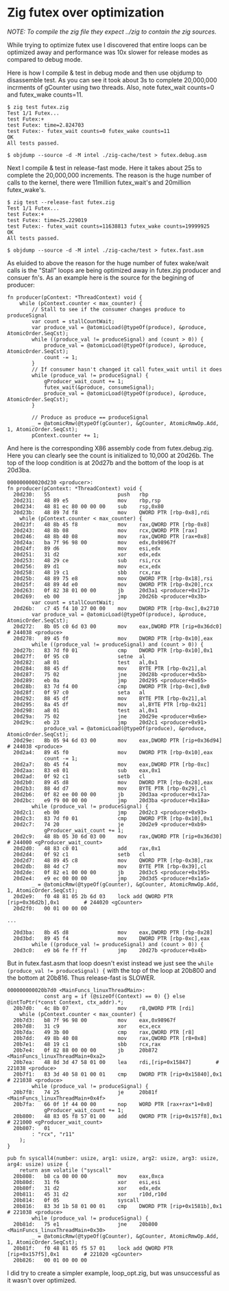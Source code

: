 # Zig futex over optimization

*NOTE: To compile the zig file they expect ../zig to contain the
zig sources.*

While trying to optimize futex use I discovered
that entire loops can be optimized away and performance
was 10x slower for release modes as compared to debug mode.

Here is how I compile & test in debug mode and then use objdump to disassemble test.
As you can see it took about 3s to complete 20,000,000 incrments of gCounter using two threads.
Also, note futex_wait counts=0 and futex_wake counts=11.
```
$ zig test futex.zig
Test 1/1 Futex...
test Futex:+
test Futex: time=2.824703
test Futex:- futex_wait counts=0 futex_wake counts=11
OK
All tests passed.

$ objdump --source -d -M intel ./zig-cache/test > futex.debug.asm
```

Next I compile & test in release-fast mode. Here it takes about 25s to complete the 20,000,000 increments.
The reason is the huge number of calls to the kernel, there were 11million futex_wait's and 20million
futex_wake's.
```
$ zig test --release-fast futex.zig
Test 1/1 Futex...
test Futex:+
test Futex: time=25.229019
test Futex:- futex_wait counts=11638813 futex_wake counts=19999925
OK
All tests passed.

$ objdump --source -d -M intel ./zig-cache/test > futex.fast.asm
```

As eluided to above the reason for the huge number of futex wake/wait calls is the "Stall" loops are
being optimized away in futex.zig producer and consuer fn's.  As an example here is the
source for the begining of producer:
```
fn producer(pContext: *ThreadContext) void {
    while (pContext.counter < max_counter) {
        // Stall to see if the consumer changes produce to produceSignal
        var count = stallCountWait;
        var produce_val = @atomicLoad(@typeOf(produce), &produce, AtomicOrder.SeqCst);
        while ((produce_val != produceSignal) and (count > 0)) {
            produce_val = @atomicLoad(@typeOf(produce), &produce, AtomicOrder.SeqCst);
            count -= 1;
        }
        // If consumer hasn't changed it call futex_wait until it does
        while (produce_val != produceSignal) {
            gProducer_wait_count += 1;
            futex_wait(&produce, consumeSignal);
            produce_val = @atomicLoad(@typeOf(produce), &produce, AtomicOrder.SeqCst);
        }

        // Produce as produce == produceSignal
        _ = @atomicRmw(@typeOf(gCounter), &gCounter, AtomicRmwOp.Add, 1, AtomicOrder.SeqCst);
        pContext.counter += 1;
```

And here is the corresponding X86 assembly code from futex.debug.zig. Here you can
clearly see the count is initialized to 10,000 at 20d26b. The top of the loop condition
is at 20d27b and the bottom of the loop is at 20d3ba.
```
000000000020d230 <producer>:
fn producer(pContext: *ThreadContext) void {
  20d230:	55                   	push   rbp
  20d231:	48 89 e5             	mov    rbp,rsp
  20d234:	48 81 ec 80 00 00 00 	sub    rsp,0x80
  20d23b:	48 89 7d f8          	mov    QWORD PTR [rbp-0x8],rdi
    while (pContext.counter < max_counter) {
  20d23f:	48 8b 45 f8          	mov    rax,QWORD PTR [rbp-0x8]
  20d243:	48 8b 08             	mov    rcx,QWORD PTR [rax]
  20d246:	48 8b 40 08          	mov    rax,QWORD PTR [rax+0x8]
  20d24a:	ba 7f 96 98 00       	mov    edx,0x98967f
  20d24f:	89 d6                	mov    esi,edx
  20d251:	31 d2                	xor    edx,edx
  20d253:	48 29 ce             	sub    rsi,rcx
  20d256:	89 d1                	mov    ecx,edx
  20d258:	48 19 c1             	sbb    rcx,rax
  20d25b:	48 89 75 e8          	mov    QWORD PTR [rbp-0x18],rsi
  20d25f:	48 89 4d e0          	mov    QWORD PTR [rbp-0x20],rcx
  20d263:	0f 82 38 01 00 00    	jb     20d3a1 <producer+0x171>
  20d269:	eb 00                	jmp    20d26b <producer+0x3b>
        var count = stallCountWait;
  20d26b:	c7 45 f4 10 27 00 00 	mov    DWORD PTR [rbp-0xc],0x2710
        var produce_val = @atomicLoad(@typeOf(produce), &produce, AtomicOrder.SeqCst);
  20d272:	8b 05 c0 6d 03 00    	mov    eax,DWORD PTR [rip+0x36dc0]        # 244038 <produce>
  20d278:	89 45 f0             	mov    DWORD PTR [rbp-0x10],eax
        while ((produce_val != produceSignal) and (count > 0)) {
  20d27b:	83 7d f0 01          	cmp    DWORD PTR [rbp-0x10],0x1
  20d27f:	0f 95 c0             	setne  al
  20d282:	a8 01                	test   al,0x1
  20d284:	88 45 df             	mov    BYTE PTR [rbp-0x21],al
  20d287:	75 02                	jne    20d28b <producer+0x5b>
  20d289:	eb 0a                	jmp    20d295 <producer+0x65>
  20d28b:	83 7d f4 00          	cmp    DWORD PTR [rbp-0xc],0x0
  20d28f:	0f 97 c0             	seta   al
  20d292:	88 45 df             	mov    BYTE PTR [rbp-0x21],al
  20d295:	8a 45 df             	mov    al,BYTE PTR [rbp-0x21]
  20d298:	a8 01                	test   al,0x1
  20d29a:	75 02                	jne    20d29e <producer+0x6e>
  20d29c:	eb 23                	jmp    20d2c1 <producer+0x91>
            produce_val = @atomicLoad(@typeOf(produce), &produce, AtomicOrder.SeqCst);
  20d29e:	8b 05 94 6d 03 00    	mov    eax,DWORD PTR [rip+0x36d94]        # 244038 <produce>
  20d2a4:	89 45 f0             	mov    DWORD PTR [rbp-0x10],eax
            count -= 1;
  20d2a7:	8b 45 f4             	mov    eax,DWORD PTR [rbp-0xc]
  20d2aa:	83 e8 01             	sub    eax,0x1
  20d2ad:	0f 92 c1             	setb   cl
  20d2b0:	89 45 d8             	mov    DWORD PTR [rbp-0x28],eax
  20d2b3:	88 4d d7             	mov    BYTE PTR [rbp-0x29],cl
  20d2b6:	0f 82 ee 00 00 00    	jb     20d3aa <producer+0x17a>
  20d2bc:	e9 f9 00 00 00       	jmp    20d3ba <producer+0x18a>
        while (produce_val != produceSignal) {
  20d2c1:	eb 00                	jmp    20d2c3 <producer+0x93>
  20d2c3:	83 7d f0 01          	cmp    DWORD PTR [rbp-0x10],0x1
  20d2c7:	74 20                	je     20d2e9 <producer+0xb9>
            gProducer_wait_count += 1;
  20d2c9:	48 8b 05 30 6d 03 00 	mov    rax,QWORD PTR [rip+0x36d30]        # 244000 <gProducer_wait_count>
  20d2d0:	48 83 c0 01          	add    rax,0x1
  20d2d4:	0f 92 c1             	setb   cl
  20d2d7:	48 89 45 c8          	mov    QWORD PTR [rbp-0x38],rax
  20d2db:	88 4d c7             	mov    BYTE PTR [rbp-0x39],cl
  20d2de:	0f 82 e1 00 00 00    	jb     20d3c5 <producer+0x195>
  20d2e4:	e9 ec 00 00 00       	jmp    20d3d5 <producer+0x1a5>
        _ = @atomicRmw(@typeOf(gCounter), &gCounter, AtomicRmwOp.Add, 1, AtomicOrder.SeqCst);
  20d2e9:	f0 48 81 05 2b 6d 03 	lock add QWORD PTR [rip+0x36d2b],0x1        # 244020 <gCounter>
  20d2f0:	00 01 00 00 00 

...

  20d3ba:	8b 45 d8             	mov    eax,DWORD PTR [rbp-0x28]
  20d3bd:	89 45 f4             	mov    DWORD PTR [rbp-0xc],eax
        while ((produce_val != produceSignal) and (count > 0)) {
  20d3c0:	e9 b6 fe ff ff       	jmp    20d27b <producer+0x4b>
```

But in futex.fast.asm that loop doesn't exist instead we just see the
`while (produce_val != produceSignal) {` with the top of the loop at 20b800
and the bottom at 20b816. Thus release-fast is SLOWER.
```
000000000020b7d0 <MainFuncs_linuxThreadMain>:
            const arg = if (@sizeOf(Context) == 0) {} else @intToPtr(*const Context, ctx_addr).*;
  20b7d0:	4c 8b 07             	mov    r8,QWORD PTR [rdi]
    while (pContext.counter < max_counter) {
  20b7d3:	b8 7f 96 98 00       	mov    eax,0x98967f
  20b7d8:	31 c9                	xor    ecx,ecx
  20b7da:	49 3b 00             	cmp    rax,QWORD PTR [r8]
  20b7dd:	49 8b 40 08          	mov    rax,QWORD PTR [r8+0x8]
  20b7e1:	48 19 c1             	sbb    rcx,rax
  20b7e4:	0f 82 88 00 00 00    	jb     20b872 <MainFuncs_linuxThreadMain+0xa2>
  20b7ea:	48 8d 3d 47 58 01 00 	lea    rdi,[rip+0x15847]        # 221038 <produce>
  20b7f1:	83 3d 40 58 01 00 01 	cmp    DWORD PTR [rip+0x15840],0x1        # 221038 <produce>
        while (produce_val != produceSignal) {
  20b7f8:	74 25                	je     20b81f <MainFuncs_linuxThreadMain+0x4f>
  20b7fa:	66 0f 1f 44 00 00    	nop    WORD PTR [rax+rax*1+0x0]
            gProducer_wait_count += 1;
  20b800:	48 83 05 f8 57 01 00 	add    QWORD PTR [rip+0x157f8],0x1        # 221000 <gProducer_wait_count>
  20b807:	01 
        : "rcx", "r11"
    );
}

pub fn syscall4(number: usize, arg1: usize, arg2: usize, arg3: usize, arg4: usize) usize {
    return asm volatile ("syscall"
  20b808:	b8 ca 00 00 00       	mov    eax,0xca
  20b80d:	31 f6                	xor    esi,esi
  20b80f:	31 d2                	xor    edx,edx
  20b811:	45 31 d2             	xor    r10d,r10d
  20b814:	0f 05                	syscall 
  20b816:	83 3d 1b 58 01 00 01 	cmp    DWORD PTR [rip+0x1581b],0x1        # 221038 <produce>
        while (produce_val != produceSignal) {
  20b81d:	75 e1                	jne    20b800 <MainFuncs_linuxThreadMain+0x30>
        _ = @atomicRmw(@typeOf(gCounter), &gCounter, AtomicRmwOp.Add, 1, AtomicOrder.SeqCst);
  20b81f:	f0 48 81 05 f5 57 01 	lock add QWORD PTR [rip+0x157f5],0x1        # 221020 <gCounter>
  20b826:	00 01 00 00 00 
```

I did try to create a simpler example, loop_opt.zig, but was unsuccessful as it wasn't over optimized.

